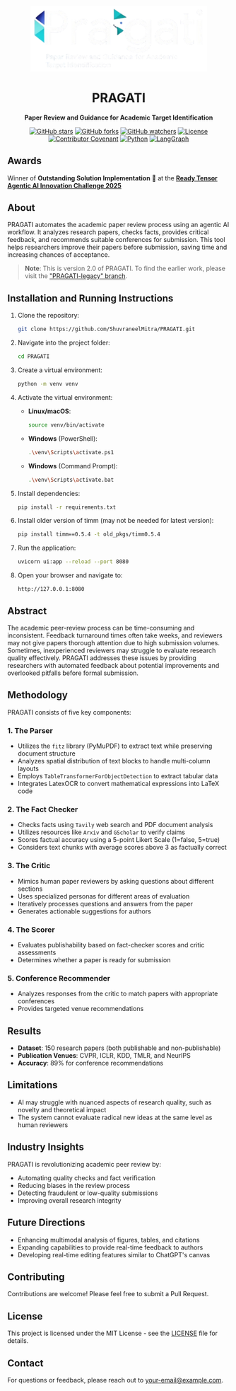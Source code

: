 <div align="center">
  <img src="https://github.com/ShuvraneelMitra/PRAGATI/blob/main/assets/PRAGATI.png" width="400">
  <h1>PRAGATI</h1>
  <p><strong>Paper Review and Guidance for Academic Target Identification</strong></p>
</div>

<div align="center">

[![GitHub stars](https://img.shields.io/github/stars/ShuvraneelMitra/PRAGATI.svg?style=social&label=Star)](https://github.com/ShuvraneelMitra/PRAGATI)
[![GitHub forks](https://img.shields.io/github/forks/ShuvraneelMitra/PRAGATI.svg?style=social&label=Fork)](https://github.com/ShuvraneelMitra/PRAGATI/fork)
[![GitHub watchers](https://img.shields.io/github/watchers/ShuvraneelMitra/PRAGATI.svg?style=social&label=Watch)](https://github.com/ShuvraneelMitra/PRAGATI)
[![License](https://img.shields.io/badge/License-MIT-blue.svg)](LICENSE)
[![Contributor Covenant](https://img.shields.io/badge/Contributor%20Covenant-v2.0%20adopted-ff69b4.svg)](CODE_OF_CONDUCT.md)
[![Python](https://img.shields.io/badge/Python-3.8+-blue.svg)](https://www.python.org/downloads/)
[![LangGraph](https://img.shields.io/badge/LangGraph-Powered-orange.svg)](https://github.com/langchain-ai/langgraph)

</div>

## Awards

Winner of **Outstanding Solution Implementation** 🎉 at the [**Ready Tensor Agentic AI Innovation Challenge 2025**](https://app.readytensor.ai/publications/pragati-paper-review-and-guidance-for-academic-target-identification-Nkv6cLXGp3Hp)

## About

PRAGATI automates the academic paper review process using an agentic AI workflow. It analyzes research papers, checks facts, provides critical feedback, and recommends suitable conferences for submission. This tool helps researchers improve their papers before submission, saving time and increasing chances of acceptance.

> **Note**: This is version 2.0 of PRAGATI. To find the earlier work, please visit the ["PRAGATI-legacy" branch](https://github.com/ShuvraneelMitra/PRAGATI/tree/PRAGATI-legacy).

## Installation and Running Instructions

1. Clone the repository:
   ```bash
   git clone https://github.com/ShuvraneelMitra/PRAGATI.git
   ```

2. Navigate into the project folder:
   ```bash
   cd PRAGATI
   ```

3. Create a virtual environment:
   ```bash
   python -m venv venv
   ```

4. Activate the virtual environment:
   - **Linux/macOS**:
     ```bash
     source venv/bin/activate
     ```
   - **Windows** (PowerShell):
     ```bash
     .\venv\Scripts\activate.ps1
     ```
   - **Windows** (Command Prompt):
     ```bash
     .\venv\Scripts\activate.bat
     ```

5. Install dependencies:
   ```bash
   pip install -r requirements.txt
   ```

6. Install older version of timm (may not be needed for latest version):
   ```bash
   pip install timm==0.5.4 -t old_pkgs/timm0.5.4
   ```

7. Run the application:
   ```bash
   uvicorn ui:app --reload --port 8080
   ```

8. Open your browser and navigate to:
   ```
   http://127.0.0.1:8080
   ```

## Abstract

The academic peer-review process can be time-consuming and inconsistent. Feedback turnaround times often take weeks, and reviewers may not give papers thorough attention due to high submission volumes. Sometimes, inexperienced reviewers may struggle to evaluate research quality effectively. PRAGATI addresses these issues by providing researchers with automated feedback about potential improvements and overlooked pitfalls before formal submission.

## Methodology

PRAGATI consists of five key components:

### 1. The Parser

- Utilizes the `fitz` library (PyMuPDF) to extract text while preserving document structure
- Analyzes spatial distribution of text blocks to handle multi-column layouts
- Employs `TableTransformerForObjectDetection` to extract tabular data
- Integrates LatexOCR to convert mathematical expressions into LaTeX code

### 2. The Fact Checker

- Checks facts using `Tavily` web search and PDF document analysis
- Utilizes resources like `Arxiv` and `GScholar` to verify claims
- Scores factual accuracy using a 5-point Likert Scale (1=false, 5=true)
- Considers text chunks with average scores above 3 as factually correct

### 3. The Critic

- Mimics human paper reviewers by asking questions about different sections
- Uses specialized personas for different areas of evaluation
- Iteratively processes questions and answers from the paper
- Generates actionable suggestions for authors

### 4. The Scorer

- Evaluates publishability based on fact-checker scores and critic assessments
- Determines whether a paper is ready for submission

### 5. Conference Recommender

- Analyzes responses from the critic to match papers with appropriate conferences
- Provides targeted venue recommendations

## Results

- **Dataset**: 150 research papers (both publishable and non-publishable)
- **Publication Venues**: CVPR, ICLR, KDD, TMLR, and NeurIPS
- **Accuracy**: 89% for conference recommendations

## Limitations

- AI may struggle with nuanced aspects of research quality, such as novelty and theoretical impact
- The system cannot evaluate radical new ideas at the same level as human reviewers

## Industry Insights

PRAGATI is revolutionizing academic peer review by:
- Automating quality checks and fact verification
- Reducing biases in the review process
- Detecting fraudulent or low-quality submissions
- Improving overall research integrity

## Future Directions

- Enhancing multimodal analysis of figures, tables, and citations
- Expanding capabilities to provide real-time feedback to authors
- Developing real-time editing features similar to ChatGPT's canvas

## Contributing

Contributions are welcome! Please feel free to submit a Pull Request.

## License

This project is licensed under the MIT License - see the [LICENSE](LICENSE) file for details.

## Contact

For questions or feedback, please reach out to [your-email@example.com](mailto:your-email@example.com).